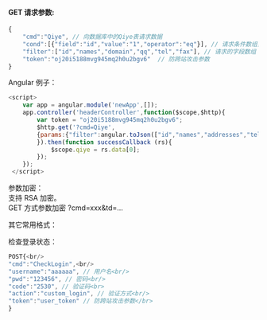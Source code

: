 <?php
    require("controller/controller.php");
    \woo\controller\Controller::run();
?>
#### GET 请求参数:
```JAVASCRIPT
{
	"cmd":"Qiye", // 向数据库中的Qiye表请求数据
	"cond":[{"field":"id","value":"1","operator":"eq"}], // 请求条件数组，相当于 where id=1
	"filter":["id","names","domain","qq","tel","fax"], // 请求的字段数组
	"token":"oj20i5188mvg945mq2h0u2bgv6"  // 防跨站攻击参数
}
```
Angular 例子：<br/>
```JAVASCRIPT
<script>
    var app = angular.module('newApp',[]);
    app.controller('headerController',function($scope,$http){
		var token = "oj20i5188mvg945mq2h0u2bgv6";
        $http.get('?cmd=Qiye',
		{params:{"filter":angular.toJson(["id","names","addresses","tel","icp"]),"token":token}
		}).then(function successCallback (rs){
            $scope.qiye = rs.data[0];
        });
    });
 </script>
```
   
参数加密：<br/>
支持 RSA 加密。<br/>
GET 方式参数加密 ?cmd=xxx&td=...<br/>

其它常用格式：<br/>

检查登录状态：<br/>
```JAVASCRIPT
POST{<br/>
"cmd":"CheckLogin",<br/>
"username":"aaaaaa", // 用户名<br/>
"pwd":"123456", // 密码<br/>
"code":"2530", // 验证码<br>
"action":"custom_login", // 验证方式<br/>
"token":"user_token" // 防跨站攻击参数</br>
}
```
